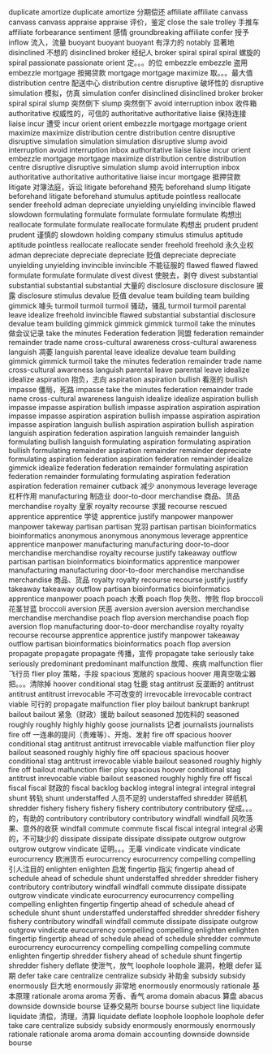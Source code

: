 duplicate
amortize 
duplicate
amortize 分期偿还
affiliate 
affiliate 
canvass 
canvass
canvass
appraise 
appraise 评价，鉴定
close the sale 
trolley 手推车
affiliate
forbearance 
sentiment 感情
groundbreaking 
affiliate 
confer 授予
inflow 流入，流量
buoyant 
buoyant 
buoyant 有浮力的
notably 显著地
disinclined 不想的
disinclined 
broker 经纪人
broker 
spiral 
spiral 
spiral 螺旋的
spiral 
passionate 
passionate 
orient 定。。。的位
embezzle 
embezzle 盗用
embezzle 
mortgage 按揭贷款
mortgage 
mortgage 
maximize 取。。。最大值
distribution centre 配送中心
distribution centre 
disruptive 破坏性的
disruptive 
simulation 模拟，仿真
simulation 
confer 
disinclined 
disinclined 
broker 
broker 
spiral 
spiral 
slump 突然倒下
slump 突然倒下
avoid interruption 
inbox 收件箱
authoritative 权威性的，可信的
authoritative 
authoritative 
liaise 保持连接
liaise 
incur 遭受
incur 
orient 
orient 
embezzle 
mortgage 
mortgage 
orient 
maximize 
maximize 
distribution centre 
distribution centre 
disruptive 
disruptive 
simulation 
simulation 
simulation 
disruptive 
slump 
avoid interruption 
avoid interruption 
inbox 
authoritative 
liaise 
liaise 
incur 
orient 
embezzle 
mortgage 
mortgage 
maximize 
distribution centre 
distribution centre 
disruptive 
disruptive 
simulation 
slump 
avoid interruption 
inbox 
authoritative 
authoritative 
authoritative 
liaise 
incur 
mortgage 抵押贷款
litigate 对簿法庭，诉讼
litigate 
beforehand 预先
beforehand
slump 
litigate 
beforehand 
litigate 
beforehand 
stumulus 
aptitude 
pointless 
reallocate 
sender 
freehold 
adman 
depreciate 
unyielding 
unyielding 
invincible 
flawed 
slowdown 
formulating 
formulate 
formulate 
formulate 
formulate 构想出
reallocate 
formulate 
formulate 
reallocate
formulate 构想出
prudent 
prudent
prudent 谨慎的
slowdown 
holding company 
stimulus 
stimulus 
aptitude 
aptitude 
pointless 
reallocate 
reallocate 
sender 
freehold 
freehold 永久业权
adman 
depreciate 
depreciate 
depreciate 贬值
depreciate 
depreciate 
unyielding 
unyielding 
invincible 
invincible 不能征服的
flawed 
flawed 
flawed 
formulate 
formulate 
formulate 
divest 
divest 使脱去，剥夺
divest 
substantial 
substantial 
substantial 
substantial 大量的
disclosure 
disclosure 
disclosure 披露
disclosure 
stimulus 
devalue 贬值
devalue 
team building 
team building 
gimmick 噱头
turmoil 
turmoil 
turmoil 骚动，骚乱
turmoil 
turmoil 
parental leave 
idealize 
freehold 
invincible 
flawed 
substantial 
substantial 
disclosure 
devalue 
team building 
gimmick 
gimmick 
gimmick 
turmoil 
take the minutes 做会议记录
take the minutes 
Federation 
federation 同盟
federation 
remainder 
remainder 
trade name 
cross-cultural awareness 
cross-cultural awareness 
languish 凋萎
languish 
parental leave 
idealize 
devalue 
team building 
gimmick 
gimmick 
turmoil 
take the minutes 
federation 
remainder 
trade name 
cross-cultural awareness 
languish 
parental leave 
parental leave 
idealize 
idealize 
aspiration 抱负，志向
aspiration 
aspiration 
bullish 看涨的
bullish 
impasse 僵局，死路
impasse 
take the minutes 
federation 
remainder 
trade name 
cross-cultural awareness
languish 
idealize 
idealize 
aspiration 
bullish 
impasse 
impasse
aspiration 
bullish 
impasse
aspiration 
aspiration 
aspiration 
impasse
impasse
aspiration 
aspiration
bullish 
impasse
aspiration
aspiration
impasse
aspiration
languish
bullish
aspiration
aspiration
bullish
aspiration
languish 
aspiration
federation
aspiration
languish
remainder
languish
formulating 
bullish
languish
formulating 
aspiration
formulating
aspiration
bullish
formulating
remainder 
aspiration
remainder 
remainder 
depreciate
formulating 
aspiration
federation
aspiration
federation
remainder 
idealize
gimmick 
idealize
federation
federation
remainder
formulating
aspiration
federation
remainder
formulating
formulating 
aspiration
federation
aspiration
federation
remainer
cutback 减少
anonymous 
leverage 
leverage 杠杆作用
manufacturing 制造业
door-to-door
merchandise 商品、货品
merchandise
royalty 皇家
royalty 
recourse 求援
recourse
rescued 
apprentice 
apprentice 学徒
apprentice 
justify 
manpower 
manpower
manpower
takeway
partisan
partisan 党羽
partisan
partisan
bioinformatics 
bioinformatics 
anonymous
anonymous
anonymous
leverage
apprentice
apprentice 
manpower
manufacturing 
manufacturing
door-to-door
merchandise
merchandise 
royalty 
recourse
justify
takeaway
outflow
partisan
partisan
bioinformatics
bioinformatics
apprentice
manpower
manufacturing
manufacturing
door-to-door
merchandise
merchandise
merchandise 商品、货品
royalty
royalty
recourse
recourse
justify
justify
takeaway
takeaway
outflow
partisan
bioinformatics
bioinformatics
apprentice
manpower
poach
poach 水煮
poach
flop 失败、惨败
flop
broccoli 花茎甘蓝
broccoli 
aversion 厌恶
aversion 
aversion
aversion
merchandise
merchandise
merchandise
poach
flop
aversion
merchandise
poach
flop
aversion
flop
manufacturing
door-to-door
merchandise
royalty
royalty
recourse
recourse
apprentice
apprentice
justify
manpower
takeaway
outflow
partisan
bioinformatics
bioinformatics
poach
flop
aversion
propagate
propagate
propagate 传播，宣传
propagate
take seriously
take seriously
predominant
predominant
malfunction 故障、疾病
malfunction
flier 飞行员
flier
ploy 策略，手段
spacious 宽敞的
spacious
hoover 用真空吸尘器把。。。清除掉
hoover
conditional
stag 牡鹿
stag
antitrust 反垄断的
antitrust
antitrust
antitrust
irrevocable 不可改变的
irrevocable 
irrevocable 
contract
viable 可行的
propagate 
malfunction 
flier
ploy
bailout 
bankrupt
bankrupt
bailout
bailout 紧急（财政）援助
bailout
seasoned 加佐料的
seasoned
roughly 
roughly
highly 
highly 
goose
journalists 记者
journalists 
journalists
fire off 一连串的提问（责难等）、开炮、发射
fire off
spacious
hoover
conditional 
stag
antitrust
antitrust
irrevocable 
viable 
malfunction
flier
ploy
bailout
seasoned
roughly
highly
fire off
spacious
spacious
hoover
conditional 
stag
antitrust
irrevocable
viable
bailout
seasoned
roughly
highly
fire off
bailout
malfunction
flier
ploy
spacious
hoover
conditional
stag
antitrust
inrevocable
viable
bailout
seasoned
roughly
highly
fire off
fiscal
fiscal
fiscal 财政的
fiscal
backlog
backlog
integral
integral
integral 
integral
shunt 转轨
shunt
understaffed 人员不足的
understaffed
shredder 碎纸机
shredder 
fishery
fishery
fishery
fishery
contributory 
contributory 促成。。。的，有助的
contributory
contributory
contributory
windfall 
windfall 风吹落果、意外的收获
windfall
commute 
commute 
fiscal
fiscal
integral
integral 必需的，不可缺少的
dissipate 
dissipate 
dissipate 
dissipate 
outgrow
outgrow
outgrow
outgrow
vindicate 证明。。。无辜
vindicate
vindicate 
vindicate 
eurocurrency 欧洲货币
eurocurrency 
eurocurrency 
compelling 
compelling 引人注目的
enlighten 
enlighten 启发
fingertip 指尖
fingertip 
ahead of schedule
ahead of schedule 
shunt
understaffed 
shredder 
shredder 
fishery
contributory 
contributory 
windfall
windfall 
commute 
dissipate 
dissipate 
outgrow 
vindicate 
vindicate 
eurocurrency
eurocurrency 
compelling 
compelling 
enlighten 
fingertip 
fingertip 
ahead of schedule 
ahead of schedule 
shunt 
shunt 
understaffed 
understaffed 
shredder 
shredder 
fishery 
fishery 
contributory 
windfall 
windfall 
commute 
dissipate 
dissipate 
outgrow 
outgrow 
vindicate 
eurocurrency 
compelling 
compelling
enlighten 
enlighten 
fingertip 
fingertip 
ahead of schedule 
ahead of schedule 
shredder 
commute 
eurocurrency 
eurocurrency 
compelling
compelling
compelling
commute 
enlighten 
fingertip
shredder 
fishery 
ahead of schedule 
shunt 
fingertip
shredder 
fishery 
deflate 使泄气，放气
loophole 
loophole 漏洞，枪眼
defer 延期
defer
take care 
centralize 
centralize 
subsidy 补助金
subsidy
subsidy
enormously 巨大地
enormously 非常地
enormously 
enormously 
rationale 基本原理
rationale 
aroma 
aroma 芳香、香气
aroma 
domain 
abacus 算盘
abacus 
downside 
downside 
bourse 证券交易所
bourse 
bourse 
subject line 
liquidate 
liquidate 清偿，清理，清算
liquidate 
deflate 
loophole 
loophole 
loophole 
defer 
take care 
centralize 
subsidy 
subsidy 
enormously 
enormously 
enormously 
rationale 
rationale 
aroma 
aroma 
domain 
accounting 
downside 
downside 
bourse 













